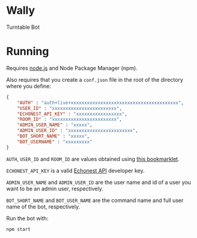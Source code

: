Wally
=====

Turntable Bot

Running
=======
Requires [node.js](http://nodejs.org/) and Node Package Manager (npm).

Also requires that you create a `conf.json` file in the root of the directory where you define:
```json
{
    "AUTH" : "auth+live+xxxxxxxxxxxxxxxxxxxxxxxxxxxxxxxxxxxxxxxx",
    "USER_ID" : "xxxxxxxxxxxxxxxxxxxxxxxx",
    "ECHONEST_API_KEY" : "xxxxxxxxxxxxxxxxx",
    "ROOM_ID" : "xxxxxxxxxxxxxxxxxxxxxxxx",
    "ADMIN_USER_NAME" : "xxxxx",
    "ADMIN_USER_ID" : "xxxxxxxxxxxxxxxxxxxxxxxx",
    "BOT_SHORT_NAME" : "xxxxx",
    "BOT_USERNAME" : "xxxxxxxxx"
}
```
`AUTH`, `USER_ID` and `ROOM_ID` are values obtained using [this bookmarklet](http://alaingilbert.github.com/Turntable-API/bookmarklet.html).

`ECHONEST_API_KEY` is a valid [Echonest API](http://the.echonest.com/) developer key.

`ADMIN_USER_NAME` and `ADMIN_USER_ID` are the user name and id of a user you want to be an admin user, respectively.

`BOT_SHORT_NAME` and `BOT_USER_NAME` are the command name and full user name of the bot, respectively.

Run the bot with:
```bash
npm start
```